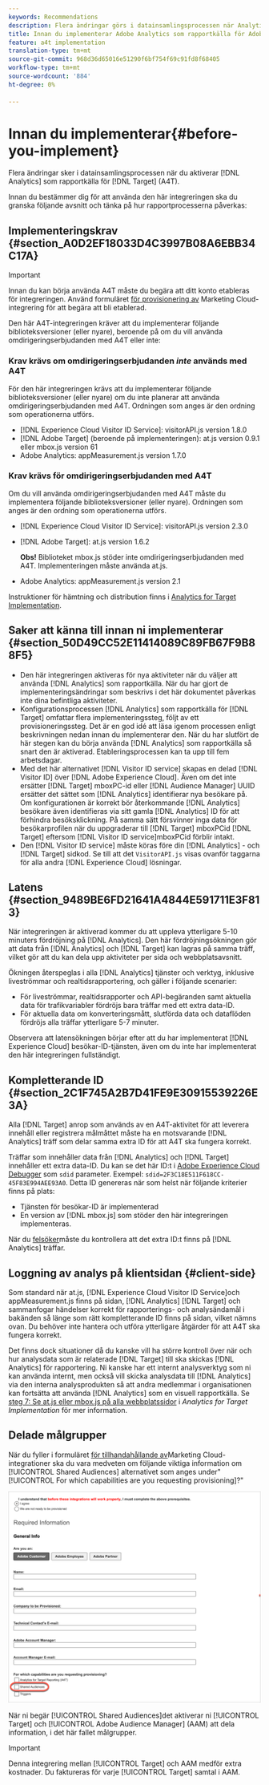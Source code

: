 ```yaml
---
keywords: Recommendations
description: Flera ändringar görs i datainsamlingsprocessen när Analytics aktiveras som rapportkälla för Target (A4T).
title: Innan du implementerar Adobe Analytics som rapportkälla för Adobe Target (A4T)
feature: a4t implementation
translation-type: tm+mt
source-git-commit: 968d36d65016e51290f6bf754f69c91fd8f68405
workflow-type: tm+mt
source-wordcount: '884'
ht-degree: 0%

---
```



# Innan du implementerar{#before-you-implement}

Flera ändringar sker i datainsamlingsprocessen när du aktiverar [!DNL Analytics] som rapportkälla för [!DNL Target] (A4T).

Innan du bestämmer dig för att använda den här integreringen ska du granska följande avsnitt och tänka på hur rapportprocesserna påverkas:

## Implementeringskrav {#section_A0D2EF18033D4C3997B08A6EBB34C17A}

>[!IMPORTANT]
>
>Innan du kan börja använda A4T måste du begära att ditt konto etableras för integreringen. Använd formuläret [för provisionering av](https://www.adobe.com/go/audiences) Marketing Cloud-integrering för att begära att bli etablerad.

Den här A4T-integreringen kräver att du implementerar följande biblioteksversioner (eller nyare), beroende på om du vill använda omdirigeringserbjudanden med A4T eller inte:

### Krav krävs om omdirigeringserbjudanden *inte* används med A4T

För den här integreringen krävs att du implementerar följande biblioteksversioner (eller nyare) om du inte planerar att använda omdirigeringserbjudanden med A4T. Ordningen som anges är den ordning som operationerna utförs.

* [!DNL Experience Cloud Visitor ID Service]: visitorAPI.js version 1.8.0
* [!DNL Adobe Target] (beroende på implementeringen): at.js version 0.9.1 eller mbox.js version 61
* Adobe Analytics: appMeasurement.js version 1.7.0

### Krav krävs för omdirigeringserbjudanden med A4T

Om du vill använda omdirigeringserbjudanden med A4T måste du implementera följande biblioteksversioner (eller nyare). Ordningen som anges är den ordning som operationerna utförs.

* [!DNL Experience Cloud Visitor ID Service]: visitorAPI.js version 2.3.0
* [!DNL Adobe Target]: at.js version 1.6.2

   **Obs!** Biblioteket mbox.js stöder inte omdirigeringserbjudanden med A4T. Implementeringen måste använda at.js.

* Adobe Analytics: appMeasurement.js version 2.1

Instruktioner för hämtning och distribution finns i [Analytics for Target Implementation](/help/c-integrating-target-with-mac/a4t/a4timplementation.md).

## Saker att känna till innan ni implementerar {#section_50D49CC52E11414089C89FB67F9B88F5}

* Den här integreringen aktiveras för nya aktiviteter när du väljer att använda [!DNL Analytics] som rapportkälla. När du har gjort de implementeringsändringar som beskrivs i det här dokumentet påverkas inte dina befintliga aktiviteter.
* Konfigurationsprocessen [!DNL Analytics] som rapportkälla för [!DNL Target] omfattar flera implementeringssteg, följt av ett provisioneringssteg. Det är en god idé att läsa igenom processen enligt beskrivningen nedan innan du implementerar den. När du har slutfört de här stegen kan du börja använda [!DNL Analytics] som rapportkälla så snart den är aktiverad. Etableringsprocessen kan ta upp till fem arbetsdagar.
* Med det här alternativet [!DNL Visitor ID service] skapas en delad [!DNL Visitor ID] över [!DNL Adobe Experience Cloud]. Även om det inte ersätter [!DNL Target] mboxPC-id eller [!DNL Audience Manager] UUID ersätter det sättet som [!DNL Analytics] identifierar nya besökare på. Om konfigurationen är korrekt bör återkommande [!DNL Analytics] besökare även identifieras via sitt gamla [!DNL Analytics] ID för att förhindra besöksklickning. På samma sätt försvinner inga data för besökarprofilen när du uppgraderar till [!DNL Target] mboxPCid [!DNL Target] eftersom [!DNL Visitor ID service]mboxPCid förblir intakt.
* Den [!DNL Visitor ID service] måste köras före din [!DNL Analytics] - och [!DNL Target] sidkod. Se till att det `VisitorAPI.js` visas ovanför taggarna för alla andra [!DNL Experience Cloud] lösningar.

## Latens {#section_9489BE6FD21641A4844E591711E3F813}

När integreringen är aktiverad kommer du att uppleva ytterligare 5-10 minuters fördröjning på [!DNL Analytics]. Den här fördröjningsökningen gör att data från [!DNL Analytics] och [!DNL Target] kan lagras på samma träff, vilket gör att du kan dela upp aktiviteter per sida och webbplatsavsnitt.

Ökningen återspeglas i alla [!DNL Analytics] tjänster och verktyg, inklusive liveströmmar och realtidsrapportering, och gäller i följande scenarier:

* För liveströmmar, realtidsrapporter och API-begäranden samt aktuella data för trafikvariabler fördröjs bara träffar med ett extra data-ID.
* För aktuella data om konverteringsmått, slutförda data och dataflöden fördröjs alla träffar ytterligare 5-7 minuter.

Observera att latensökningen börjar efter att du har implementerat [!DNL Experience Cloud] besökar-ID-tjänsten, även om du inte har implementerat den här integreringen fullständigt.

## Kompletterande ID {#section_2C1F745A2B7D41FE9E30915539226E3A}

Alla [!DNL Target] anrop som används av en A4T-aktivitet för att leverera innehåll eller registrera målmåttet måste ha en motsvarande [!DNL Analytics] träff som delar samma extra ID för att A4T ska fungera korrekt.

Träffar som innehåller data från [!DNL Analytics] och [!DNL Target] innehåller ett extra data-ID. Du kan se det här ID:t i [Adobe Experience Cloud Debugger](https://experienceleague.adobe.com/docs/debugger/using/experience-cloud-debugger.html) som `sdid` parameter. Exempel: `sdid=2F3C18E511F618CC-45F83E994AEE93A0`. Detta ID genereras när som helst när följande kriterier finns på plats:

* Tjänsten för besökar-ID är implementerad
* En version av [!DNL mbox.js] som stöder den här integreringen implementeras.

När du [felsöker](/help/c-integrating-target-with-mac/a4t/c-a4t-troubleshooting/a4t-troubleshooting.md)måste du kontrollera att det extra ID:t finns på [!DNL Analytics] träffar.

## Loggning av analys på klientsidan {#client-side}

Som standard när at.js, [!DNL Experience Cloud Visitor ID Service]och appMeasurement.js finns på sidan, [!DNL Analytics] [!DNL Target] och sammanfogar händelser korrekt för rapporterings- och analysändamål i bakänden så länge som rätt kompletterande ID finns på sidan, vilket nämns ovan. Du behöver inte hantera och utföra ytterligare åtgärder för att A4T ska fungera korrekt.

Det finns dock situationer då du kanske vill ha större kontroll över när och hur analysdata som är relaterade [!DNL Target] till ska skickas [!DNL Analytics] för rapportering. Ni kanske har ett internt analysverktyg som ni kan använda internt, men också vill skicka analysdata till [!DNL Analytics] via den interna analysprodukten så att andra medlemmar i organisationen kan fortsätta att använda [!DNL Analytics] som en visuell rapportkälla. Se [steg 7: Se at.js eller mbox.js på alla webbplatssidor](/help/c-integrating-target-with-mac/a4t/a4timplementation.md#step7) i *Analytics for Target Implementation* för mer information.

## Delade målgrupper

När du fyller i formuläret [för tillhandahållande av](https://www.adobe.com/go/audiences)Marketing Cloud-integrationer ska du vara medveten om följande viktiga information om [!UICONTROL Shared Audiences] alternativet som anges under&quot;[!UICONTROL For which capabilities are you requesting provisioning]?&quot;

![Formulär för förfrågningar](/help/c-integrating-target-with-mac/a4t/assets/request-form.png)

När ni begär [!UICONTROL Shared Audiences]det aktiverar ni [!UICONTROL Target] och [!UICONTROL Adobe Audience Manager] (AAM) att dela information, i det här fallet målgrupper.

>[!IMPORTANT]
>
>Denna integrering mellan [!UICONTROL Target] och AAM medför extra kostnader. Du faktureras för varje [!UICONTROL Target] samtal i AAM.
